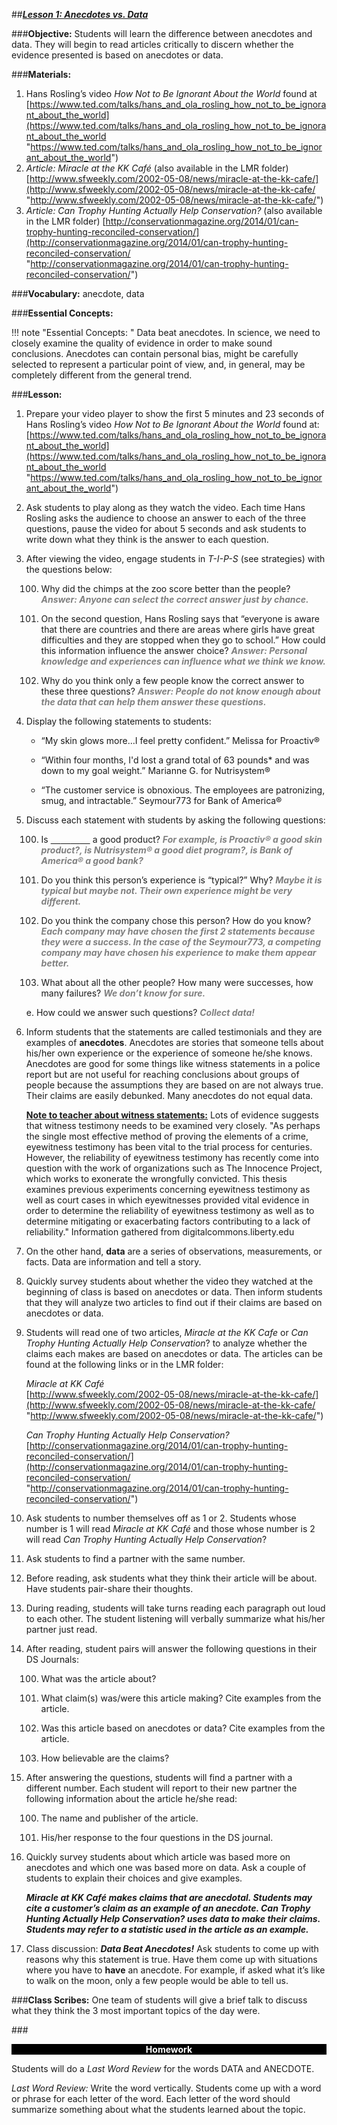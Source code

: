 ##***<u>Lesson 1: Anecdotes vs. Data</u>***

###**Objective:**
Students will learn the difference between anecdotes and data. They will begin to read articles critically to
discern whether the evidence presented is based on anecdotes or data.

###**Materials:**
1. Hans Rosling’s video *How Not to Be Ignorant About the World* found at
[https://www.ted.com/talks/hans_and_ola_rosling_how_not_to_be_ignorant_about_the_world](https://www.ted.com/talks/hans_and_ola_rosling_how_not_to_be_ignorant_about_the_world "https://www.ted.com/talks/hans_and_ola_rosling_how_not_to_be_ignorant_about_the_world")
2. *Article: Miracle at the KK Café* (also available in the LMR folder)
[http://www.sfweekly.com/2002-05-08/news/miracle-at-the-kk-cafe/](http://www.sfweekly.com/2002-05-08/news/miracle-at-the-kk-cafe/ "http://www.sfweekly.com/2002-05-08/news/miracle-at-the-kk-cafe/")
3. *Article: Can Trophy Hunting Actually Help Conservation?* (also available in the LMR folder)
[http://conservationmagazine.org/2014/01/can-trophy-hunting-reconciled-conservation/](http://conservationmagazine.org/2014/01/can-trophy-hunting-reconciled-conservation/ "http://conservationmagazine.org/2014/01/can-trophy-hunting-reconciled-conservation/")

###**Vocabulary:**
anecdote, data

###**Essential Concepts:**

!!! note "Essential Concepts: "
    Data beat anecdotes. In science, we need to closely examine the quality of
    evidence in order to make sound conclusions. Anecdotes can contain personal bias, might be carefully
    selected to represent a particular point of view, and, in general, may be completely different from the
    general trend.

###**Lesson:**
1. Prepare your video player to show the first 5 minutes and 23 seconds of Hans Rosling’s video
*How Not to Be Ignorant About the World* found at:
[https://www.ted.com/talks/hans_and_ola_rosling_how_not_to_be_ignorant_about_the_world](https://www.ted.com/talks/hans_and_ola_rosling_how_not_to_be_ignorant_about_the_world "https://www.ted.com/talks/hans_and_ola_rosling_how_not_to_be_ignorant_about_the_world")

2. Ask students to play along as they watch the video. Each time Hans Rosling asks the audience to
choose an answer to each of the three questions, pause the video for about 5 seconds and ask
students to write down what they think is the answer to each question.

3. After viewing the video, engage students in *T-I-P-S* (see strategies) with the questions below:

    100. Why did the chimps at the zoo score better than the people? <span style="color:grey">***Answer: Anyone can
    select the correct answer just by chance.***</span>

    100. On the second question, Hans Rosling says that “everyone is aware that there are
    countries and there are areas where girls have great difficulties and they are stopped
    when they go to school.” How could this information influence the answer choice?
    <span style="color:grey">***Answer: Personal knowledge and experiences can influence what we think we
    know.***</span>

    100. Why do you think only a few people know the correct answer to these three questions?
    <span style="color:grey">***Answer: People do not know enough about the data that can help them answer
    these questions.***</span>

4. Display the following statements to students:

    * “My skin glows more…I feel pretty confident.” Melissa for Proactiv®

    * “Within four months, I'd lost a grand total of 63 pounds\* and was down to my goal weight.”
    Marianne G. for Nutrisystem®

    * “The customer service is obnoxious. The employees are patronizing, smug, and intractable.”
    Seymour773 for Bank of America®

5. Discuss each statement with students by asking the following questions:

    100. Is <u>&nbsp;&nbsp;&nbsp;&nbsp;</u><u>&nbsp;&nbsp;&nbsp;&nbsp;</u><u>&nbsp;&nbsp;&nbsp;&nbsp;</u><u>&nbsp;&nbsp;&nbsp;&nbsp;</u> a good product? <span style="color:grey">***For example, is Proactiv® a good skin
    product?, is Nutrisystem® a good diet program?, is Bank of America® a good
    bank?***</span>

    100. Do you think this person’s experience is “typical?” Why? <span style="color:grey">***Maybe it is typical but maybe
    not. Their own experience might be very different.***</span>

    100. Do you think the company chose this person? How do you know? <span style="color:grey">***Each company may
    have chosen the first 2 statements because they were a success. In the case of the
    Seymour773, a competing company may have chosen his experience to make
    them appear better.***</span>

    100. What about all the other people? How many were successes, how many failures? <span style="color:grey">***We
    don’t know for sure.***</span>

    e. How could we answer such questions? <span style="color:grey">***Collect data!***</span>

6. Inform students that the statements are called testimonials and they are examples of **anecdotes**.
Anecdotes are stories that someone tells about his/her own experience or the experience of
someone he/she knows. Anecdotes are good for some things like witness statements in a police
report but are not useful for reaching conclusions about groups of people because the
assumptions they are based on are not always true. Their claims are easily debunked. Many
anecdotes do not equal data.

    **<u>Note to teacher about witness statements:</u>** Lots of evidence suggests that witness testimony
    needs to be examined very closely. "As perhaps the single most effective method of proving the
    elements of a crime, eyewitness testimony has been vital to the trial process for centuries.
    However, the reliability of eyewitness testimony has recently come into question with the work of
    organizations such as The Innocence Project, which works to exonerate the wrongfully convicted.
    This thesis examines previous experiments concerning eyewitness testimony as well as court
    cases in which eyewitnesses provided vital evidence in order to determine the reliability of
    eyewitness testimony as well as to determine mitigating or exacerbating factors contributing to a
    lack of reliability." Information gathered from digitalcommons.liberty.edu

7. On the other hand, **data** are a series of observations, measurements, or facts. Data are
information and tell a story.

8. Quickly survey students about whether the video they watched at the beginning of class is based
on anecdotes or data. Then inform students that they will analyze two articles to find out if their
claims are based on anecdotes or data.

9. Students will read one of two articles, *Miracle at the KK Cafe* or *Can Trophy Hunting Actually
Help Conservation*? to analyze whether the claims each makes are based on anecdotes or data.
The articles can be found at the following links or in the LMR folder:

    *Miracle at KK Café*<br>
    [http://www.sfweekly.com/2002-05-08/news/miracle-at-the-kk-cafe/](http://www.sfweekly.com/2002-05-08/news/miracle-at-the-kk-cafe/ "http://www.sfweekly.com/2002-05-08/news/miracle-at-the-kk-cafe/")

    *Can Trophy Hunting Actually Help Conservation?*<br>
    [http://conservationmagazine.org/2014/01/can-trophy-hunting-reconciled-conservation/](http://conservationmagazine.org/2014/01/can-trophy-hunting-reconciled-conservation/ "http://conservationmagazine.org/2014/01/can-trophy-hunting-reconciled-conservation/")

10. Ask students to number themselves off as 1 or 2. Students whose number is 1 will read *Miracle at
KK Café* and those whose number is 2 will read *Can Trophy Hunting Actually Help Conservation*?

11. Ask students to find a partner with the same number.

12. Before reading, ask students what they think their article will be about. Have students pair-share
their thoughts.

13. During reading, students will take turns reading each paragraph out loud to each other. The
student listening will verbally summarize what his/her partner just read.

14. After reading, student pairs will answer the following questions in their DS Journals:

    100. What was the article about?

    100. What claim(s) was/were this article making? Cite examples from the article.

    100. Was this article based on anecdotes or data? Cite examples from the article.

    100. How believable are the claims?

15. After answering the questions, students will find a partner with a different number. Each student
will report to their new partner the following information about the article he/she read:

    100. The name and publisher of the article.

    100. His/her response to the four questions in the DS journal.
    
16. Quickly survey students about which article was based more on anecdotes and which one was
based more on data. Ask a couple of students to explain their choices and give examples.

    ***Miracle at KK Café makes claims that are anecdotal. Students may cite a customer’s claim
    as an example of an anecdote. Can Trophy Hunting Actually Help Conservation? uses data
    to make their claims. Students may refer to a statistic used in the article as an example.***

17. Class discussion: ***Data Beat Anecdotes!*** Ask students to come up with reasons why this
statement is true. Have them come up with situations where you have to **have** an anecdote. For
example, if asked what it’s like to walk on the moon, only a few people would be able to tell us.

###**Class Scribes:**
One team of students will give a brief talk to discuss what they think the 3 most important topics of the
day were.

###<p style="background: black; color: white; text-align: center;">**Homework**</p>
Students will do a *Last Word Review* for the words DATA and ANECDOTE.

*Last Word Review:* Write the word vertically. Students come up with a word or phrase for each letter of
the word. Each letter of the word should summarize something about what the students learned about the
topic.

